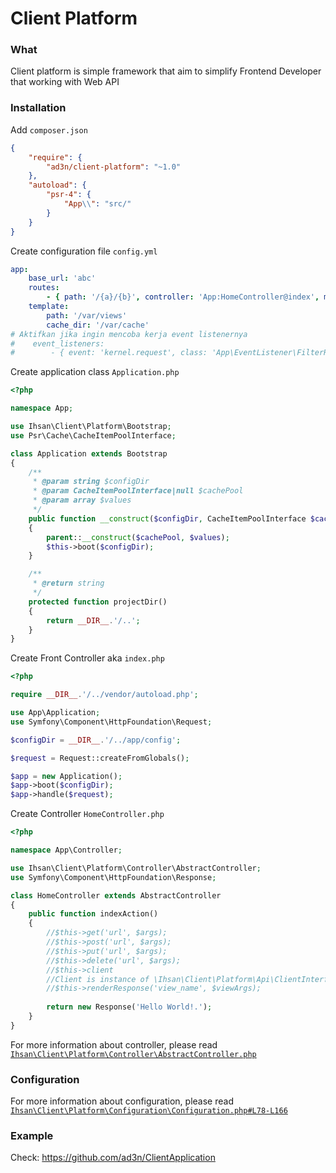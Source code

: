# Client Platform #

### What

Client platform is simple framework that aim to simplify Frontend Developer that working with Web API

### Installation

Add `composer.json`

```json
{
    "require": {
        "ad3n/client-platform": "~1.0"
    },
    "autoload": {
        "psr-4": {
            "App\\": "src/"
        }
    }
}

```

Create configuration file `config.yml`

```yaml
app:
    base_url: 'abc'
    routes:
        - { path: '/{a}/{b}', controller: 'App:HomeController@index', methods: ['GET'] }
    template:
        path: '/var/views'
        cache_dir: '/var/cache'
# Aktifkan jika ingin mencoba kerja event listenernya
#    event_listeners:
#        - { event: 'kernel.request', class: 'App\EventListener\FilterRequestListener', method: 'filter' }
```

Create application class `Application.php`

```php
<?php

namespace App;

use Ihsan\Client\Platform\Bootstrap;
use Psr\Cache\CacheItemPoolInterface;

class Application extends Bootstrap
{
    /**
     * @param string $configDir
     * @param CacheItemPoolInterface|null $cachePool
     * @param array $values
     */
    public function __construct($configDir, CacheItemPoolInterface $cachePool = null, array $values = array())
    {
        parent::__construct($cachePool, $values);
        $this->boot($configDir);
    }

    /**
     * @return string
     */
    protected function projectDir()
    {
        return __DIR__.'/..';
    }
}

```

Create Front Controller aka `index.php`

```php
<?php

require __DIR__.'/../vendor/autoload.php';

use App\Application;
use Symfony\Component\HttpFoundation\Request;

$configDir = __DIR__.'/../app/config';

$request = Request::createFromGlobals();

$app = new Application();
$app->boot($configDir);
$app->handle($request);

```

Create Controller `HomeController.php`

```php
<?php

namespace App\Controller;

use Ihsan\Client\Platform\Controller\AbstractController;
use Symfony\Component\HttpFoundation\Response;

class HomeController extends AbstractController
{
    public function indexAction()
    {
        //$this->get('url', $args);
        //$this->post('url', $args);
        //$this->put('url', $args);
        //$this->delete('url', $args);
        //$this->client
        //Client is instance of \Ihsan\Client\Platform\Api\ClientInterface
        //$this->renderResponse('view_name', $viewArgs);
        
        return new Response('Hello World!.');
    }
}

```

For more information about controller, please read [`Ihsan\Client\Platform\Controller\AbstractController.php`](src/Controller/AbstractController.php)

### Configuration

For more information about configuration, please read [`Ihsan\Client\Platform\Configuration\Configuration.php#L78-L166`](src/Configuration/Configuration.php#L78-L166)

### Example

Check: https://github.com/ad3n/ClientApplication